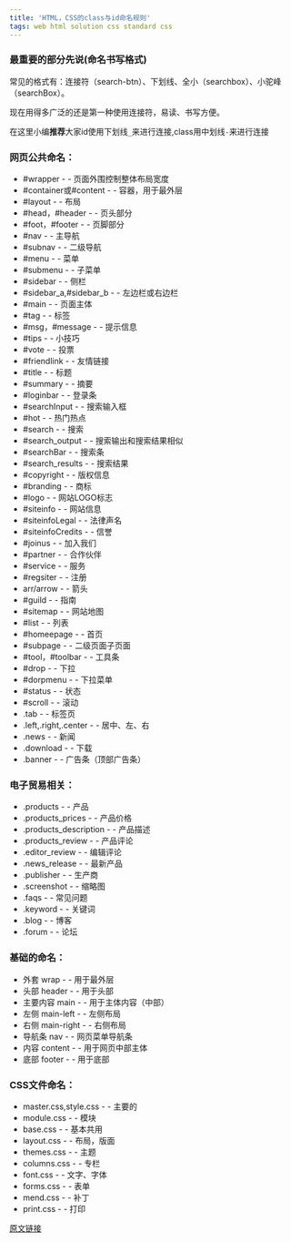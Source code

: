 ```yaml
---
title: 'HTML，CSS的class与id命名规则'
tags: web html solution css standard css
---
```


### 最重要的部分先说(命名书写格式)

常见的格式有：连接符（search-btn）、下划线、全小（searchbox）、小驼峰（searchBox）。

现在用得多广泛的还是第一种使用连接符，易读、书写方便。

在这里小编**推荐**大家id使用下划线`_`来进行连接,class用中划线`-`来进行连接


### 网页公共命名：  
- #wrapper - - 页面外围控制整体布局宽度  
- #container或#content - - 容器，用于最外层  
- #layout -   -   布局  
- #head，#header   -   -   页头部分  
- #foot，#footer   -   -   页脚部分  
- #nav    -   -   主导航  
- #subnav -   -   二级导航  
- #menu   -   -   菜单  
- #submenu    -   -   子菜单  
- #sidebar    -   -   侧栏  
- #sidebar_a,#sidebar_b   -   -   左边栏或右边栏  
- #main   -   -   页面主体  
- #tag    -   -   标签  
- #msg，#message   -   -   提示信息  
- #tips   -   -   小技巧  
- #vote   -   -   投票  
- #friendlink -   -   友情链接  
- #title  -   -   标题  
- #summary    -   -   摘要  
- #loginbar   -   -   登录条  
- #searchInput    -   -   搜索输入框  
- #hot    -   -   热门热点  
- #search -   -   搜索  
- #search_output  -   -   搜索输出和搜索结果相似  
- #searchBar  -   -   搜索条  
- #search_results -   -   搜索结果  
- #copyright  -   -   版权信息  
- #branding   -   -   商标  
- #logo   -   -   网站LOGO标志  
- #siteinfo   -   -   网站信息  
- #siteinfoLegal  -   -   法律声名  
- #siteinfoCredits    -   -   信誉  
- #joinus -   -   加入我们  
- #partner    -   -   合作伙伴  
- #service    -   -   服务  
- #regsiter   -   -   注册  
- arr/arrow   -   -   箭头  
- #guild  -   -   指南  
- #sitemap    -   -   网站地图  
- #list   -   -   列表  
- #homeepage  -   -   首页  
- #subpage    -   -   二级页面子页面  
- #tool，#toolbar  -   -   工具条  
- #drop   -   -   下拉  
- #dorpmenu   -   -   下拉菜单  
- #status -   -   状态  
- #scroll -   -   滚动  
- .tab    -   -   标签页  
- .left,.right,.center    -   -   居中、左、右  
- .news   -   -   新闻  
- .download   -   -   下载  
- .banner -   -   广告条（顶部广告条）



### 电子贸易相关：  
- .products - - 产品  
- .products_prices  -   -   产品价格  
- .products_description -   -   产品描述  
- .products_review  -   -   产品评论  
- .editor_review    -   -   编辑评论  
- .news_release -   -   最新产品  
- .publisher    -   -   生产商  
- .screenshot   -   -   缩略图  
- .faqs -   -   常见问题  
- .keyword  -   -   关键词  
- .blog -   -   博客  
- .forum    -   -   论坛

### 基础的命名：  
- 外套 wrap - - 用于最外层  
- 头部 header - - 用于头部  
- 主要内容 main - - 用于主体内容（中部）  
- 左侧 main-left - - 左侧布局  
- 右侧 main-right - - 右侧布局  
- 导航条 nav - - 网页菜单导航条  
- 内容 content - - 用于网页中部主体  
- 底部 footer - - 用于底部

### CSS文件命名：  
- master.css,style.css  -   -   主要的  
- module.css    -   -   模块  
- base.css  -   -   基本共用  
- layout.css    -   -   布局，版面  
- themes.css    -   -   主题  
- columns.css   -   -   专栏  
- font.css  -   -   文字、字体  
- forms.css -   -   表单  
- mend.css  -   -   补丁  
- print.css -   -   打印


[原文链接](https://www.freexyz.cn/dev/1303da806f11ee65093a2542fcab6c45.html)
